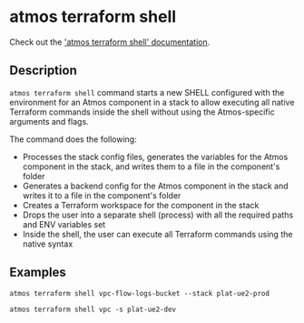# atmos terraform shell

Check out the ['atmos terraform shell' documentation](https://atmos.tools/cli/commands/terraform/shell).

## Description

`atmos terraform shell` command starts a new SHELL configured with the environment for an Atmos component in a stack
to allow executing all native Terraform commands inside the shell without using the Atmos-specific arguments and flags.

The command does the following:

- Processes the stack config files, generates the variables for the Atmos component in the stack, and writes them to a file in the component's folder
  <br/>
- Generates a backend config for the Atmos component in the stack and writes it to a file in the component's folder
  <br/>
- Creates a Terraform workspace for the component in the stack
  <br/>
- Drops the user into a separate shell (process) with all the required paths and ENV variables set
  <br/>
- Inside the shell, the user can execute all Terraform commands using the native syntax
  <br/>

## Examples

`atmos terraform shell vpc-flow-logs-bucket --stack plat-ue2-prod`

`atmos terraform shell vpc -s plat-ue2-dev`
